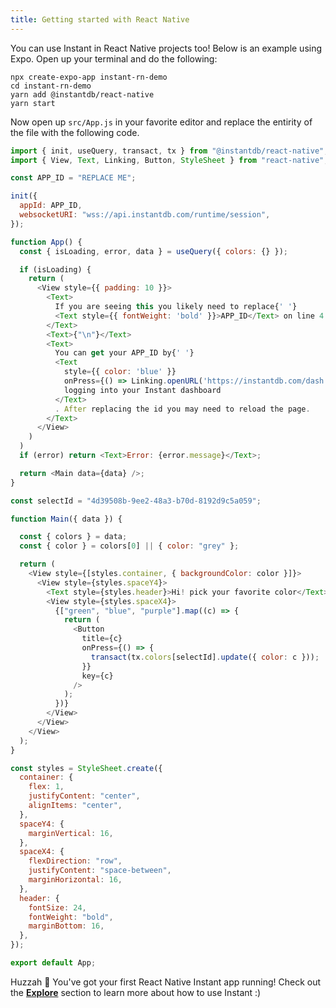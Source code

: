 ```yaml
---
title: Getting started with React Native
---
```


You can use Instant in React Native projects too! Below is an example using Expo. Open up your terminal and do the following:

```shell
npx create-expo-app instant-rn-demo
cd instant-rn-demo
yarn add @instantdb/react-native
yarn start
```

Now open up `src/App.js` in your favorite editor and replace the entirity of the file with the following code.

```javascript
import { init, useQuery, transact, tx } from "@instantdb/react-native";
import { View, Text, Linking, Button, StyleSheet } from "react-native";

const APP_ID = "REPLACE ME";

init({
  appId: APP_ID,
  websocketURI: "wss://api.instantdb.com/runtime/session",
});

function App() {
  const { isLoading, error, data } = useQuery({ colors: {} });

  if (isLoading) {
    return (
      <View style={{ padding: 10 }}>
        <Text>
          If you are seeing this you likely need to replace{' '}
          <Text style={{ fontWeight: 'bold' }}>APP_ID</Text> on line 4
        </Text>
        <Text>{"\n"}</Text>
        <Text>
          You can get your APP_ID by{' '}
          <Text
            style={{ color: 'blue' }}
            onPress={() => Linking.openURL('https://instantdb.com/dash')}>
            logging into your Instant dashboard
          </Text>
          . After replacing the id you may need to reload the page.
        </Text>
      </View>
    )
  )
  if (error) return <Text>Error: {error.message}</Text>;

  return <Main data={data} />;
}

const selectId = "4d39508b-9ee2-48a3-b70d-8192d9c5a059";

function Main({ data }) {

  const { colors } = data;
  const { color } = colors[0] || { color: "grey" };

  return (
    <View style={[styles.container, { backgroundColor: color }]}>
      <View style={styles.spaceY4}>
        <Text style={styles.header}>Hi! pick your favorite color</Text>
        <View style={styles.spaceX4}>
          {["green", "blue", "purple"].map((c) => {
            return (
              <Button
                title={c}
                onPress={() => {
                  transact(tx.colors[selectId].update({ color: c }));
                }}
                key={c}
              />
            );
          })}
        </View>
      </View>
    </View>
  );
}

const styles = StyleSheet.create({
  container: {
    flex: 1,
    justifyContent: "center",
    alignItems: "center",
  },
  spaceY4: {
    marginVertical: 16,
  },
  spaceX4: {
    flexDirection: "row",
    justifyContent: "space-between",
    marginHorizontal: 16,
  },
  header: {
    fontSize: 24,
    fontWeight: "bold",
    marginBottom: 16,
  },
});

export default App;
```

Huzzah 🎉 You've got your first React Native Instant app running! Check out the [**Explore**](/docs/init) section to learn more about how to use Instant :)
